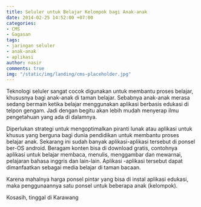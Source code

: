 ```yaml
---
title: Seluler untuk Belajar Kelompok bagi Anak-anak
date: 2014-02-25 14:52:00 +07:00
categories:
- CMS
- Gagasan
tags:
- jaringan seluler
- anak-anak
- aplikasi
author: nasir
comments: true
img: "/static/img/landing/cms-placeholder.jpg"
---
```


Teknologi seluler sangat cocok digunakan untuk membantu proses belajar, khususnya bagi anak-anak di taman belajar. Sebabnya anak-anak merasa sedang bermain ketika belajar menggunakan aplikasi berbasis edukasi di telpon gengam. Jadi dengan begitu akan lebih mudah menyerap ilmu pengetahuan yang ada di dalamnya.

Diperlukan strategi untuk mengoptimalkan piranti lunak atau aplikasi untuk khusus yang berguna bagi dunia pendidikan untuk membantu proses belajar anak. Sekarang ini sudah banyak aplikasi-aplikasi tersebut di ponsel ber-OS android. Beragam konten bisa di download gratis, contohnya aplikasi untuk belajar membaca, menulis, menggambar dan mewarnai, pelajaran bahasa inggris dan lain-lain. Aplikasi -aplikasi tersebut dapat dimanfaatkan sebagai media belajar di taman bacaan.

Karena mahalnya harga ponsel pintar yang bisa di instal aplikasi edukasi, maka penggunaannya satu ponsel untuk beberapa anak (kelompok).

Kosasih, tinggal di Karawang